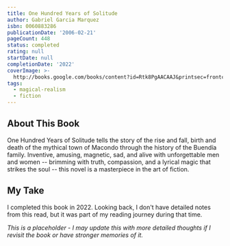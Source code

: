 ```yaml
---
title: One Hundred Years of Solitude
author: Gabriel Garcia Marquez
isbn: 0060883286
publicationDate: '2006-02-21'
pageCount: 448
status: completed
rating: null
startDate: null
completionDate: '2022'
coverImage: >-
  http://books.google.com/books/content?id=Rtk8PgAACAAJ&printsec=frontcover&img=1&zoom=1&source=gbs_api
tags:
  - magical-realism
  - fiction
---
```


## About This Book

One Hundred Years of Solitude tells the story of the rise and fall, birth and death of the mythical town of Macondo through the history of the Buendía family. Inventive, amusing, magnetic, sad, and alive with unforgettable men and women -- brimming with truth, compassion, and a lyrical magic that strikes the soul -- this novel is a masterpiece in the art of fiction.

## My Take

I completed this book in 2022. Looking back, I don't have detailed notes from this read, but it was part of my reading journey during that time.

*This is a placeholder - I may update this with more detailed thoughts if I revisit the book or have stronger memories of it.*
